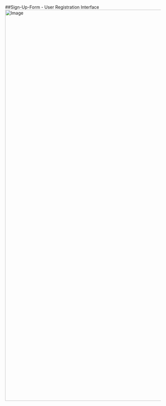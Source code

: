 ##Sign-Up-Form - User Registration Interface
<img width="1458" height="1267" alt="Image" src="https://github.com/user-attachments/assets/3d6715a5-2c4d-4cae-8b99-8110c94a383b" />
